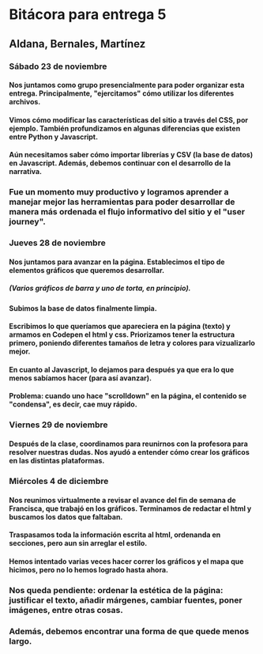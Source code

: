 # Bitácora para entrega 5 
## Aldana, Bernales, Martínez 
### Sábado 23 de noviembre
#### Nos juntamos como grupo presencialmente para poder organizar esta entrega. Principalmente, "ejercitamos" cómo utilizar los diferentes archivos. 

#### Vimos cómo modificar las características del sitio a través del CSS, por ejemplo. También profundizamos en algunas diferencias que existen entre Python y Javascript. 

#### Aún necesitamos saber cómo importar librerías y CSV (la base de datos) en Javascript. Además, debemos continuar con el desarrollo de la narrativa. 

### Fue un momento muy productivo y logramos aprender a manejar mejor las herramientas para poder desarrollar de manera más ordenada el flujo informativo del sitio y el "user journey". 

### Jueves 28 de noviembre 
#### Nos juntamos para avanzar en la página. Establecimos el tipo de elementos gráficos que queremos desarrollar. 
##### (Varios gráficos de barra y uno de torta, en principio). 

#### Subimos la base de datos finalmente limpia. 

#### Escribimos lo que queríamos que apareciera en la página (texto) y armamos en Codepen el html y css. Priorizamos tener la estructura primero, poniendo diferentes tamaños de letra y colores para vizualizarlo mejor.

#### En cuanto al Javascript, lo dejamos para después ya que era lo que menos sabíamos hacer (para así avanzar). 

#### Problema: cuando uno hace "scrolldown" en la página, el contenido se "condensa", es decir, cae muy rápido. 

### Viernes 29 de noviembre
#### Después de la clase, coordinamos para reunirnos con la profesora para resolver nuestras dudas. Nos ayudó a entender cómo crear los gráficos en las distintas plataformas. 

### Miércoles 4 de diciembre
#### Nos reunimos virtualmente a revisar el avance del fin de semana de Francisca, que trabajó en los gráficos. Terminamos de redactar el html y buscamos los datos que faltaban. 

#### Traspasamos toda la información escrita al html, ordenanda en secciones, pero aun sin arreglar el estilo. 

#### Hemos intentado varias veces hacer correr los gráficos y el mapa que hicimos, pero no lo hemos logrado hasta ahora. 

### Nos queda pendiente: ordenar la estética de la página: justificar el texto, añadir márgenes, cambiar fuentes, poner imágenes, entre otras cosas. 
### Además, debemos encontrar una forma de que quede menos largo. 